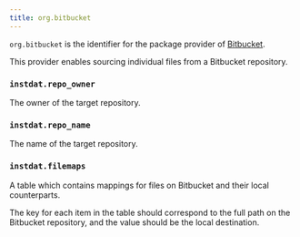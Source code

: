 ```yaml
---
title: org.bitbucket
---
```


`org.bitbucket` is the identifier for the package provider of [Bitbucket](https://bitbucket.org).

This provider enables sourcing individual files from a Bitbucket repository.

### `instdat.repo_owner`

The owner of the target repository.

### `instdat.repo_name`

The name of the target repository.

### `instdat.filemaps`

A table which contains mappings for files on Bitbucket and their local counterparts.

The key for each item in the table should correspond to the full path on the Bitbucket repository, and the value should be the local destination.

